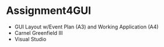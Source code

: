 # Assignment4GUI
* GUI Layout w/Event Plan (A3) and Working Application (A4)
* Carnel Greenfield III
* Visual Studio
